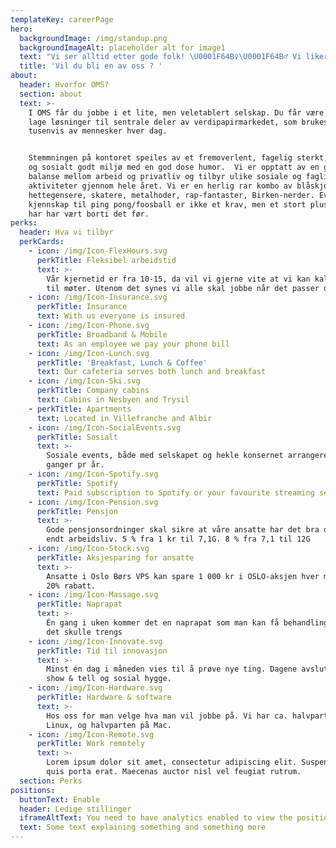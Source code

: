 ```yaml
---
templateKey: careerPage
hero:
  backgroundImage: /img/standup.png
  backgroundImageAlt: placeholder alt for image1
  text: "Vi ser alltid etter gode folk! \U0001F64B‍♀️\U0001F64B‍♂️ Vi liker deg som er lidenskapelig opptatt av ny teknologi og ønsker å være med på å lage gode, smarte løsninger for finansbransjen. Ta kontakt med oss hvis du synes dette kan være noe for deg! \n\n"
  title: 'Vil du bli en av oss ? '
about:
  header: Hvorfor OMS?
  section: about
  text: >-
    I OMS får du jobbe i et lite, men veletablert selskap. Du får være med på å
    lage løsninger til sentrale deler av verdipapirmarkedet, som brukes av
    tusenvis av mennesker hver dag.


    Stemmningen på kontoret speiles av et fremoverlent, fagelig sterkt, kreativt
    og sosialt godt miljø med en god dose humor.  Vi er opptatt av en god
    balanse mellom arbeid og privatliv og tilbyr ulike sosiale og faglige
    aktiviteter gjennom hele året. Vi er en herlig rar kombo av blåskjorter,
    hettegensere, skatere, metalhoder, rap-fantaster, Birken-nerder. Evt
    kjennskap til ping pong/foosball er ikke et krav, men et stort pluss om du
    har har vært borti det før.
perks:
  header: Hva vi tilbyr
  perkCards:
    - icon: /img/Icon-FlexHours.svg
      perkTitle: Fleksibel arbeidstid
      text: >-
        Vår kjernetid er fra 10-15, da vil vi gjerne vite at vi kan kalle inn
        til møter. Utenom det synes vi alle skal jobbe når det passer dem
    - icon: /img/Icon-Insurance.svg
      perkTitle: Insurance
      text: With us everyone is insured
    - icon: /img/Icon-Phone.svg
      perkTitle: Broadband & Mobile
      text: As an employee we pay your phone bill
    - icon: /img/Icon-Lunch.svg
      perkTitle: 'Breakfast, Lunch & Coffee'
      text: Our cafeteria serves both lunch and breakfast
    - icon: /img/Icon-Ski.svg
      perkTitle: Company cabins
      text: Cabins in Nesbyen and Trysil
    - perkTitle: Apartments
      text: Located in Villefranche and Albir
    - icon: /img/Icon-SocialEvents.svg
      perkTitle: Sosialt
      text: >-
        Sosiale events, både med selskapet og hekle konsernet arrangeres flere
        ganger pr år.
    - icon: /img/Icon-Spotify.svg
      perkTitle: Spotify
      text: Paid subscription to Spotify or your favourite streaming service
    - icon: /img/Icon-Pension.svg
      perkTitle: Pensjon
      text: >-
        Gode pensjonsordninger skal sikre at våre ansatte har det bra også etter
        endt arbeidsliv. 5 % fra 1 kr til 7,1G. 8 % fra 7,1 til 12G
    - icon: /img/Icon-Stock.svg
      perkTitle: Aksjesparing for ansatte
      text: >-
        Ansatte i Oslo Børs VPS kan spare 1 000 kr i OSLO-aksjen hver måned, med
        20% rabatt.
    - icon: /img/Icon-Massage.svg
      perkTitle: Naprapat
      text: >-
        Én gang i uken kommer det en naprapat som man kan få behandling av, om
        det skulle trengs
    - icon: /img/Icon-Innovate.svg
      perkTitle: Tid til innovasjon
      text: >-
        Minst én dag i måneden vies til å prøve nye ting. Dagene avsluttes med
        show & tell og sosial hygge.
    - icon: /img/Icon-Hardware.svg
      perkTitle: Hardware & software
      text: >-
        Hos oss for man velge hva man vil jobbe på. Vi har ca. halvparten på
        Linux, og halvparten på Mac.
    - icon: /img/Icon-Remote.svg
      perkTitle: Work remotely
      text: >-
        Lorem ipsum dolor sit amet, consectetur adipiscing elit. Suspendisse
        quis porta erat. Maecenas auctor nisl vel feugiat rutrum.
  section: Perks
positions:
  buttonText: Enable
  header: Ledige stillinger
  iframeAltText: You need to have analytics enabled to view the positions
  text: Some text explaining something and something more
---
```


